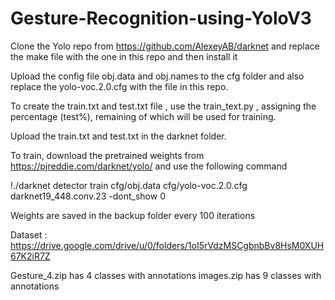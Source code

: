 # Gesture-Recognition-using-YoloV3


Clone the Yolo repo from https://github.com/AlexeyAB/darknet and replace the make file with the one in this repo and then install it

Upload the config file obj.data and obj.names to the cfg folder and also replace the yolo-voc.2.0.cfg with the file in this repo.

To create the train.txt and test.txt file , use the train_text.py , assigning the percentage (test%), remaining of which will be used for training.

Upload the train.txt and test.txt in the darknet folder.

To train, download the pretrained weights from https://pjreddie.com/darknet/yolo/ and use the following command

!./darknet detector train cfg/obj.data cfg/yolo-voc.2.0.cfg darknet19_448.conv.23 -dont_show 0

Weights are saved in the backup folder every 100 iterations

Dataset :
https://drive.google.com/drive/u/0/folders/1oI5rVdzMSCgbnbBv8HsM0XUH67K2iR7Z

Gesture_4.zip has 4 classes with annotations
images.zip has 9 classes with annotations
